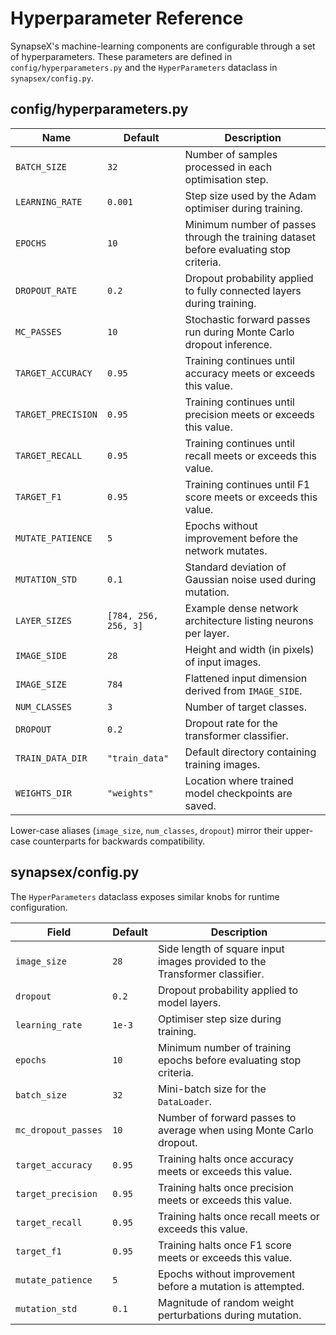 # Hyperparameter Reference

SynapseX's machine-learning components are configurable through a set of hyperparameters. These parameters are defined in `config/hyperparameters.py` and the `HyperParameters` dataclass in `synapsex/config.py`.

## config/hyperparameters.py

| Name | Default | Description |
|------|---------|-------------|
| `BATCH_SIZE` | `32` | Number of samples processed in each optimisation step. |
| `LEARNING_RATE` | `0.001` | Step size used by the Adam optimiser during training. |
| `EPOCHS` | `10` | Minimum number of passes through the training dataset before evaluating stop criteria. |
| `DROPOUT_RATE` | `0.2` | Dropout probability applied to fully connected layers during training. |
| `MC_PASSES` | `10` | Stochastic forward passes run during Monte Carlo dropout inference. |
| `TARGET_ACCURACY` | `0.95` | Training continues until accuracy meets or exceeds this value. |
| `TARGET_PRECISION` | `0.95` | Training continues until precision meets or exceeds this value. |
| `TARGET_RECALL` | `0.95` | Training continues until recall meets or exceeds this value. |
| `TARGET_F1` | `0.95` | Training continues until F1 score meets or exceeds this value. |
| `MUTATE_PATIENCE` | `5` | Epochs without improvement before the network mutates. |
| `MUTATION_STD` | `0.1` | Standard deviation of Gaussian noise used during mutation. |
| `LAYER_SIZES` | `[784, 256, 256, 3]` | Example dense network architecture listing neurons per layer. |
| `IMAGE_SIDE` | `28` | Height and width (in pixels) of input images. |
| `IMAGE_SIZE` | `784` | Flattened input dimension derived from `IMAGE_SIDE`. |
| `NUM_CLASSES` | `3` | Number of target classes. |
| `DROPOUT` | `0.2` | Dropout rate for the transformer classifier. |
| `TRAIN_DATA_DIR` | `"train_data"` | Default directory containing training images. |
| `WEIGHTS_DIR` | `"weights"` | Location where trained model checkpoints are saved. |

Lower-case aliases (`image_size`, `num_classes`, `dropout`) mirror their upper-case counterparts for backwards compatibility.

## synapsex/config.py

The `HyperParameters` dataclass exposes similar knobs for runtime configuration.

| Field | Default | Description |
|-------|---------|-------------|
| `image_size` | `28` | Side length of square input images provided to the Transformer classifier. |
| `dropout` | `0.2` | Dropout probability applied to model layers. |
| `learning_rate` | `1e-3` | Optimiser step size during training. |
| `epochs` | `10` | Minimum number of training epochs before evaluating stop criteria. |
| `batch_size` | `32` | Mini-batch size for the `DataLoader`. |
| `mc_dropout_passes` | `10` | Number of forward passes to average when using Monte Carlo dropout. |
| `target_accuracy` | `0.95` | Training halts once accuracy meets or exceeds this value. |
| `target_precision` | `0.95` | Training halts once precision meets or exceeds this value. |
| `target_recall` | `0.95` | Training halts once recall meets or exceeds this value. |
| `target_f1` | `0.95` | Training halts once F1 score meets or exceeds this value. |
| `mutate_patience` | `5` | Epochs without improvement before a mutation is attempted. |
| `mutation_std` | `0.1` | Magnitude of random weight perturbations during mutation. |
